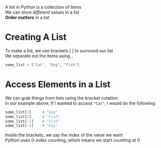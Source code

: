 A list in Python is a collection of items  
We can store *different* values in a list  
**Order matters** in a list
# Creating A List
To make a list, we use brackets \[ ] to surround our list  
We separate out the items using `,`

```python
some_list = ["Cat", "Dog", "Fish"]
```

# Access Elements in a List
We can grab things from lists using the bracket notation  
In our example above, if I wanted to access `"Cat"`, I would do the following:  

```python
some_list[1]     # "Dog"
some_list[2]     # "Fish"
some_list[-1]    # "Fish"
some_list[-2]    # "Dog"
```

Inside the brackets, we say the *index* of the value we want  
Python uses *0-index* counting, which means we start counting at 0